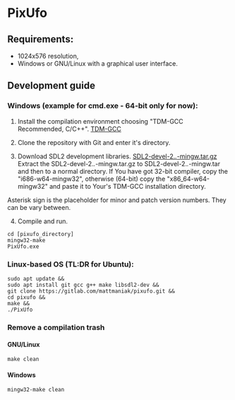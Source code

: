# PixUfo
## Requirements:
- 1024x576 resolution,
- Windows or GNU/Linux with a graphical user interface.

## Development guide
### Windows (example for cmd.exe - 64-bit only for now):
1. Install the compilation environment choosing "TDM-GCC Recommended, C/C++".
[TDM-GCC](http://tdm-gcc.tdragon.net/)

2. Clone the repository with Git and enter it's directory.

3. Download SDL2 development libraries.
[SDL2-devel-2.*.*-mingw.tar.gz](https://www.libsdl.org/download-2.0.php)
Extract the SDL2-devel-2.*.*-mingw.tar.gz to SDL2-devel-2.*.*-mingw.tar and
then to a normal directory. If You have got 32-bit compiler, copy the
"i686-w64-mingw32", otherwise (64-bit) copy the "x86_64-w64-mingw32" and paste
it to Your's TDM-GCC installation directory.

Asterisk sign is the placeholder for minor and patch version numbers. They can
be vary between.

4. Compile and run.
```
cd [pixufo_directory]
mingw32-make
PixUfo.exe
```

### Linux-based OS (TL:DR for Ubuntu):
```
sudo apt update &&
sudo apt install git gcc g++ make libsdl2-dev &&
git clone https://gitlab.com/mattmaniak/pixufo.git &&
cd pixufo &&
make &&
./PixUfo
```

### Remove a compilation trash
#### GNU/Linux
```
make clean
```
#### Windows
```
mingw32-make clean
```
